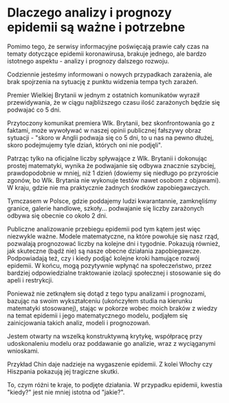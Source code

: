 # Dlaczego analizy i prognozy epidemii są ważne i potrzebne

Pomimo tego, że serwisy informacyjne poświęcają prawie cały czas na tematy dotyczące epidemii koronawirusa, brakuje jednego, ale bardzo istotnego aspektu - analizy i prognozy dalszego rozwoju.

Codziennie jesteśmy informowani o nowych przypadkach zarażenia, ale brak spojrzenia na sytuację z punktu widzenia tempa tych zarażeń.

Premier Wielkiej Brytanii w jednym z ostatnich komunikatów wyraził przewidywania, że w ciągu najbliższego czasu ilość zarażonych będzie się podwajać co 5 dni.

Przytoczony komunikat premiera Wlk. Brytanii, bez skonfrontowania go z faktami, może wywoływać w naszej opinii publicznej fałszywy obraz sytuacji - "skoro w Anglii podwaja się co 5 dni, to u nas na pewno dłużej, skoro podejmujemy tyle dziań, których oni nie podjęli".

Patrząc tylko na oficjalne liczby spływające z Wlk. Brytanii i dokonując prostej matematyki, wynika że podwajanie się odbywa znacznie szybciej, prawdopodobnie w mniej, niż 1 dzień (dowiemy się niedługo po przyroście zgonów, bo Wlk. Brytania nie wykonuje testów nawet osobom z objawami). W kraju, gdzie nie ma praktycznie żadnych środków zapobiegawczych.

Tymczasem w Polsce, gdzie poddajemy ludzi kwarantannie, zamknęliśmy granice, galerie handlowe, szkoły... podwajanie się liczby zarażonych odbywa się obecnie co około 2 dni.

Publiczne analizowanie przebiegu epidemii pod tym kątem jest więc niezwykle ważne. Modele matematyczne, na które powołuje się nasz rząd, pozwalają prognozować liczby na kolejne dni i tygodnie. Pokazują również, jak skuteczne (bądź nie) są nasze obecne działania zapobiegawcze. Podpowiadają też, czy i kiedy podjąć kolejne kroki hamujące rozwój epidemii. W końcu, mogą pozytywnie wpłynąć na społeczeństwo, przez bardziej odpowiedzialne traktowanie izolacji społecznej i stosowanie się do apeli i restrykcji.

Ponieważ nie zetknąłem się dotąd z tego typu analizami i prognozami, bazując na swoim wykształceniu (ukończyłem studia na kierunku matematyki stosowanej), stając w pokorze wobec moich braków z wiedzy na temat epidemii i jego matematycznego modelu, podjąłem się zainicjowania takich analiz, modeli i prognozowań.

Jestem otwarty na wszelką konstruktywną krytykę, współpracę przy udoskonaleniu modelu oraz poddawanie go analizie, wraz z wyciąganymi wnioskami.

Przykład Chin daje nadzieje na wygaszenie epidemii. Z kolei Włochy czy Hiszpania pokazują jej tragiczne skutki.

To, czym różni te kraje, to podjęte działania. W przypadku epidemii, kwestia "kiedy?" jest nie mniej istotna od "jakie?".
